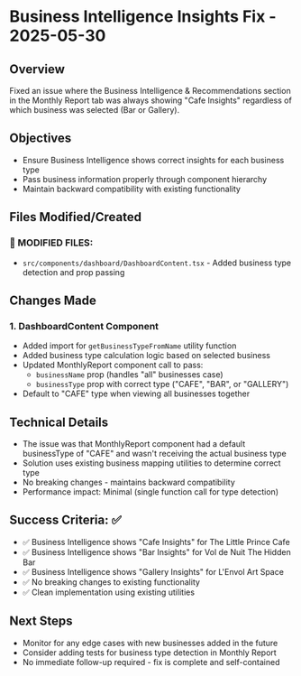 # Business Intelligence Insights Fix - 2025-05-30

## Overview
Fixed an issue where the Business Intelligence & Recommendations section in the Monthly Report tab was always showing "Cafe Insights" regardless of which business was selected (Bar or Gallery).

## Objectives
- Ensure Business Intelligence shows correct insights for each business type
- Pass business information properly through component hierarchy
- Maintain backward compatibility with existing functionality

## Files Modified/Created

### 🔄 MODIFIED FILES:
- `src/components/dashboard/DashboardContent.tsx` - Added business type detection and prop passing

## Changes Made

### 1. DashboardContent Component
- Added import for `getBusinessTypeFromName` utility function
- Added business type calculation logic based on selected business
- Updated MonthlyReport component call to pass:
  - `businessName` prop (handles "all" businesses case)
  - `businessType` prop with correct type ("CAFE", "BAR", or "GALLERY")
- Default to "CAFE" type when viewing all businesses together

## Technical Details
- The issue was that MonthlyReport component had a default businessType of "CAFE" and wasn't receiving the actual business type
- Solution uses existing business mapping utilities to determine correct type
- No breaking changes - maintains backward compatibility
- Performance impact: Minimal (single function call for type detection)

## Success Criteria: ✅
- ✅ Business Intelligence shows "Cafe Insights" for The Little Prince Cafe
- ✅ Business Intelligence shows "Bar Insights" for Vol de Nuit The Hidden Bar  
- ✅ Business Intelligence shows "Gallery Insights" for L'Envol Art Space
- ✅ No breaking changes to existing functionality
- ✅ Clean implementation using existing utilities

## Next Steps
- Monitor for any edge cases with new businesses added in the future
- Consider adding tests for business type detection in Monthly Report
- No immediate follow-up required - fix is complete and self-contained